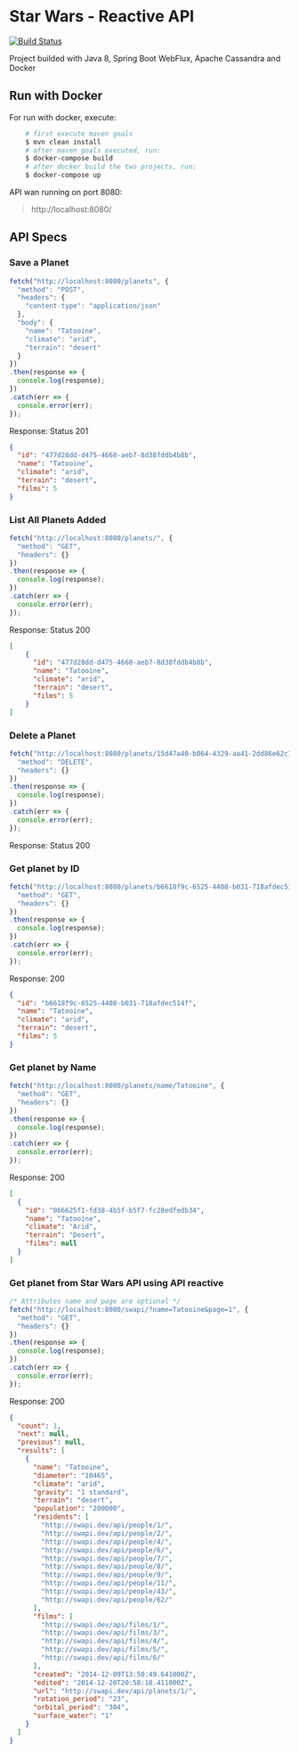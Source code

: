 # Star Wars - Reactive API
[![Build Status](https://travis-ci.org/caiodearaujo/starwars-test.svg?branch=master)](https://travis-ci.org/caiodearaujo/starwars-test)

Project builded with Java 8, Spring Boot WebFlux, Apache Cassandra and Docker

## Run with Docker

For run with docker, execute:

```sh
    # first execute maven goals
    $ mvn clean install
    # after maven goals executed, run:
    $ docker-compose build
    # after docker build the two projects, run:
    $ docker-compose up
```
API wan running on port 8080:

> http://localhost:8080/

## API Specs

### Save a Planet

```javascript
fetch("http://localhost:8080/planets", {
  "method": "POST",
  "headers": {
    "content-type": "application/json"
  },
  "body": {
    "name": "Tatooine",
    "climate": "arid",
    "terrain": "desert"
  }
})
.then(response => {
  console.log(response);
})
.catch(err => {
  console.error(err);
});
```
Response: Status 201

```json
{
  "id": "477d28dd-d475-4668-aeb7-8d38fddb4b8b",
  "name": "Tatooine",
  "climate": "arid",
  "terrain": "desert",
  "films": 5
}
```

### List All Planets Added

```javascript
fetch("http://localhost:8080/planets/", {
  "method": "GET",
  "headers": {}
})
.then(response => {
  console.log(response);
})
.catch(err => {
  console.error(err);
});
```
Response: Status 200

```json
[
    {
      "id": "477d28dd-d475-4668-aeb7-8d38fddb4b8b",
      "name": "Tatooine",
      "climate": "arid",
      "terrain": "desert",
      "films": 5
    }
]
```

### Delete a Planet

```javascript
fetch("http://localhost:8080/planets/15d47a40-b064-4329-aa41-2dd86e62c1f8", {
  "method": "DELETE",
  "headers": {}
})
.then(response => {
  console.log(response);
})
.catch(err => {
  console.error(err);
});
```

Response: Status 200

### Get planet by ID

```javascript
fetch("http://localhost:8080/planets/b6618f9c-6525-4408-b031-718afdec514f", {
  "method": "GET",
  "headers": {}
})
.then(response => {
  console.log(response);
})
.catch(err => {
  console.error(err);
});
```

Response: 200

```json
{
  "id": "b6618f9c-6525-4408-b031-718afdec514f",
  "name": "Tatooine",
  "climate": "arid",
  "terrain": "desert",
  "films": 5
}
```

### Get planet by Name

```javascript
fetch("http://localhost:8080/planets/name/Tatooine", {
  "method": "GET",
  "headers": {}
})
.then(response => {
  console.log(response);
})
.catch(err => {
  console.error(err);
});
```

Response: 200

```json
[
  {
    "id": "066625f1-fd38-4b5f-b5f7-fc28edfedb34",
    "name": "Tatooine",
    "climate": "Arid",
    "terrain": "Desert",
    "films": null
  }
]
```

### Get planet from Star Wars API using API reactive

```javascript
/* Attributes name and page are optional */
fetch("http://localhost:8080/swapi/?name=Tatooine&page=1", {
  "method": "GET",
  "headers": {}
})
.then(response => {
  console.log(response);
})
.catch(err => {
  console.error(err);
});
```

Response: 200

```json
{
  "count": 1,
  "next": null,
  "previous": null,
  "results": [
    {
      "name": "Tatooine",
      "diameter": "10465",
      "climate": "arid",
      "gravity": "1 standard",
      "terrain": "desert",
      "population": "200000",
      "residents": [
        "http://swapi.dev/api/people/1/",
        "http://swapi.dev/api/people/2/",
        "http://swapi.dev/api/people/4/",
        "http://swapi.dev/api/people/6/",
        "http://swapi.dev/api/people/7/",
        "http://swapi.dev/api/people/8/",
        "http://swapi.dev/api/people/9/",
        "http://swapi.dev/api/people/11/",
        "http://swapi.dev/api/people/43/",
        "http://swapi.dev/api/people/62/"
      ],
      "films": [
        "http://swapi.dev/api/films/1/",
        "http://swapi.dev/api/films/3/",
        "http://swapi.dev/api/films/4/",
        "http://swapi.dev/api/films/5/",
        "http://swapi.dev/api/films/6/"
      ],
      "created": "2014-12-09T13:50:49.641000Z",
      "edited": "2014-12-20T20:58:18.411000Z",
      "url": "http://swapi.dev/api/planets/1/",
      "rotation_period": "23",
      "orbital_period": "304",
      "surface_water": "1"
    }
  ]
}
```


